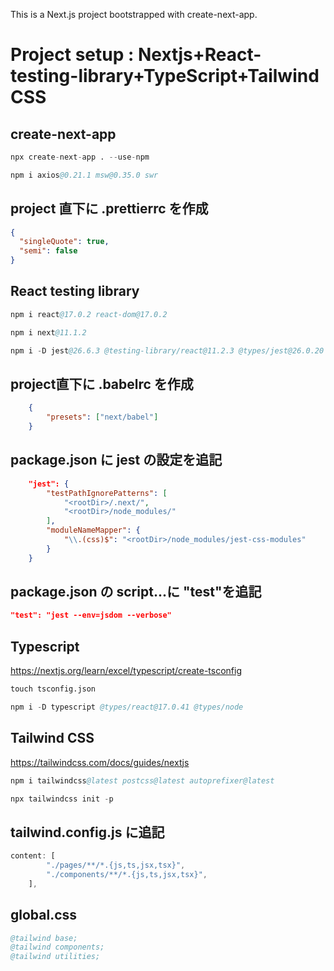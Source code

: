 This is a Next.js project bootstrapped with create-next-app.

# Project setup : Nextjs+React-testing-library+TypeScript+Tailwind CSS

## create-next-app

```s
npx create-next-app . --use-npm
```

```s
npm i axios@0.21.1 msw@0.35.0 swr
```

## project 直下に .prettierrc を作成

```json
{
  "singleQuote": true,
  "semi": false
}
```

## React testing library

```s
npm i react@17.0.2 react-dom@17.0.2
```

```s
npm i next@11.1.2
```

```s
npm i -D jest@26.6.3 @testing-library/react@11.2.3 @types/jest@26.0.20 @testing-library/jest-dom@5.11.8 @testing-library/dom@7.29.2 babel-jest@26.6.3 @testing-library/user-event@12.6.0 jest-css-modules@2.1.0
```

## project直下に .babelrc を作成

```json
    {
        "presets": ["next/babel"]
    }
```

## package.json に jest の設定を追記

```json
    "jest": {
        "testPathIgnorePatterns": [
            "<rootDir>/.next/",
            "<rootDir>/node_modules/"
        ],
        "moduleNameMapper": {
            "\\.(css)$": "<rootDir>/node_modules/jest-css-modules"
        }
    }
```

## package.json の script...に "test"を追記

```json
"test": "jest --env=jsdom --verbose"
```

## Typescript

https://nextjs.org/learn/excel/typescript/create-tsconfig

```s
touch tsconfig.json
```

```s
npm i -D typescript @types/react@17.0.41 @types/node
```

## Tailwind CSS

https://tailwindcss.com/docs/guides/nextjs


```s
npm i tailwindcss@latest postcss@latest autoprefixer@latest
```

```s
npx tailwindcss init -p
```

## tailwind.config.js に追記

```js
content: [
        "./pages/**/*.{js,ts,jsx,tsx}",
        "./components/**/*.{js,ts,jsx,tsx}",
    ],
```

## global.css

```s
@tailwind base;
@tailwind components;
@tailwind utilities;
```
